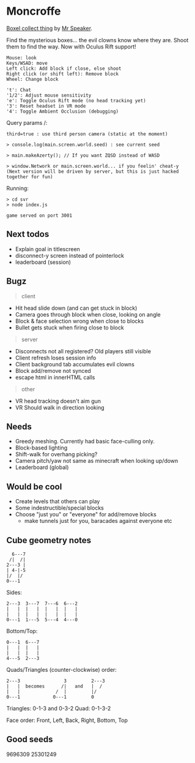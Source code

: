 # Moncroffe

[Boxel collect thing](http://www.mrspeaker.net/dev/game/moncroffe) by [Mr Speaker](http://twitter.com/mrspeaker).

Find the mysterious boxes... the evil clowns know where they are. Shoot them to find the way.
Now with Oculus Rift support!


	Mouse: look
	Keys/WSAD: move
	Left click: Add block if close, else shoot
	Right click (or shift left): Remove block
	Wheel: Change block

	't': Chat
	'1/2': Adjust mouse sensitivity
	'e': Toggle Oculus Rift mode (no head tracking yet)
	'3': Reset headset in VR mode
	'4': Toggle Ambient Occlusion (debugging)

Query params /:

	third=true : use third person camera (static at the moment)

	> console.log(main.screen.world.seed) : see current seed

	> main.makeAzerty(); // If you want ZQSD instead of WASD

	> window.Network or main.screen.world... if you feelin' cheat-y
	(Next version will be driven by server, but this is just hacked together for fun)

Running:

	> cd svr
	> node index.js

	game served on port 3001

## Next todos

- Explain goal in titlescreen
- disconnect-y screen instead of pointerlock
- leaderboard (session)

## Bugz

> client

- Hit head slide down (and can get stuck in block)
- Camera goes through block when close, looking on angle
- Block & face selection wrong when close to blocks
- Bullet gets stuck when firing close to block

> server

- Disconnects not all registered? Old players still visible
- Client refresh loses session info
- Client background tab accumulates evil clowns
- Block add/remove not synced
- escape html in innerHTML calls

> other

- VR head tracking doesn't aim gun
- VR Should walk in direction looking

## Needs

- Greedy meshing. Currently had basic face-culling only.
- Block-based lighting
- Shift-walk for overhang picking?
- Camera pitch/yaw not same as minecraft when looking up/down
- Leaderboard (global)

## Would be cool

- Create levels that others can play
- Some indestructible/special blocks
- Choose "just you" or "everyone" for add/remove blocks
  - make tunnels just for you, baracades against everyone etc

## Cube geometry notes

	  6---7
	 /|  /|
	2---3 |
	| 4-|-5
	|/  |/
	0---1

Sides:

	2---3  3---7  7---6  6---2
	|   |  |   |  |   |  |   |
	|   |  |   |  |   |  |   |
	0---1  1---5  5---4  4---0

Bottom/Top:

	0---1  6---7
	|   |  |   |
	|   |  |   |
	4---5  2---3

Quads/Triangles (counter-clockwise) order:

	2---3                3         2---3
	|   |  becomes      /|   and   |  /
	|   |             /  |         |/
	0---1            0---1         0

Triangles: 0-1-3 and 0-3-2
Quad: 0-1-3-2

Face order: Front, Left, Back, Right, Bottom, Top

## Good seeds

9696309
25301249

